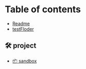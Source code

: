 # Table of contents

* [Readme](README.md)
* [testFloder](testfloder.md)

## 🛠 project

* [📦 sandbox](project/sandbox.md)

